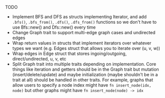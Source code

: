  TODO
- Implement BFS and DFS as structs implementing Iterator, and add `.bfs()`, `.bfs_from()`, `.dfs()`, `.dfs_from()` functions so we don't have to use Bfs::new() and Dfs::new() every time
- Change Graph trait to support multi-edge graph cases and undirected edges
- Wrap return values in structs that implement iterators over whatever types we want (e.g. Edges struct that allows you to iterate over (u, v, w))
- Wrap edges in Edge struct that stores ingoing/outgoing, direct/undirected, u, v, etc
- Split Graph trait into multiple traits depending on implementation. Core things like iteration and getters should be in the Graph trait but mutation (insert/delete/update) and maybe initialization (maybe shouldn't be in a trait at all) should be handled in other traits. For example, graphs that allow users to specify a node index might have `fn insert_node(idx, node)` but other graphs might have `fn insert_node(node) -> idx`
